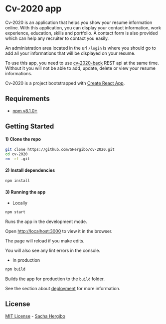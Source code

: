 # Cv-2020 app

Cv-2020 is an application that helps you show your resume information online. With this application, you can display your contact information, work experience, education, skills and portfolio. A contact form is also provided which can help any recruiter to contact you easily.

An administration area located in the url `/login` is where you should go to add all your informations that will be displayed on your resume.

To use this app, you need to use [cv-2020-back](https://github.com/SHergibo/cv-2020-back) REST api at the same time. Without it you will not be able to add, update, delete or view your resume informations.

Cv-2020 is a project bootstrapped with [Create React App](https://github.com/facebook/create-react-app).

## Requirements

- [npm v8.1.0+](https://www.npmjs.com/package/npm)

## Getting Started

#### 1) Clone the repo

```bash
git clone https://github.com/SHergibo/cv-2020.git
cd cv-2020
rm -rf .git
```

#### 2) Install dependencies

```bash
npm install
```

#### 3) Running the app

- Locally

```bash
npm start
```

Runs the app in the development mode.

Open [http://localhost:3000](http://localhost:3000) to view it in the browser.

The page will reload if you make edits.

You will also see any lint errors in the console.

- In production

```bash
npm build
```

Builds the app for production to the `build` folder.<br />

See the section about [deployment](https://facebook.github.io/create-react-app/docs/deployment) for more information.

## License

[MIT License](README.md) - [Sacha Hergibo](https://github.com/SHergibo)
